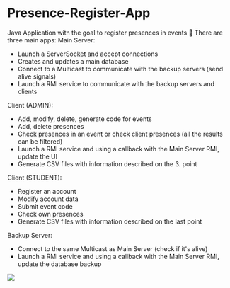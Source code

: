 # Presence-Register-App
Java Application with the goal to register presences in events 📝
There are three main apps: 
Main Server:
- Launch a ServerSocket and accept connections
- Creates and updates a main database
- Connect to a Multicast to communicate with the backup servers (send alive signals)
- Launch a RMI service to communicate with the backup servers and clients

Client (ADMIN):
- Add, modify, delete, generate code for events
- Add, delete presences
- Check presences in an event or check client presences (all the results can be filtered)
- Launch a RMI service and using a callback with the Main Server RMI, update the UI
- Generate CSV files with information described on the 3. point

Client (STUDENT):
- Register an account
- Modify account data
- Submit event code
- Check own presences
- Generate CSV files with information described on the last point

Backup Server:
- Connect to the same Multicast as Main Server (check if it's alive)
- Launch a RMI service and using a callback with the Main Server RMI, update the database backup

<p align="left">
  <a href="https://skillicons.dev">
    <img src="https://skillicons.dev/icons?i=java,sqlite" />
  </a>
</p>
